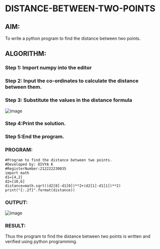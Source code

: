 # DISTANCE-BETWEEN-TWO-POINTS

## AIM:
To write a python program to find the distance between two points.
## ALGORITHM:
### Step 1: Import numpy into the editor
### Step 2: Input the co-ordinates to calculate the distance between them.
### Step 3: Substitute the values in the distance formula
![image](https://github.com/divyakumars/DISTANCE-BETWEEN-TWO-POINTS/assets/119393621/5562bf0c-9455-474d-997d-6150bca05be1)

### Step 4:Print the solution.
### Step 5:End the program. 

### PROGRAM:

```
#Program to find the distance between two points.
#Developed by: DIVYA K 
#RegisterNumber:212222230035
import math
d1=[4,2]
d2=[10,6]
distance=math.sqrt((d2[0]-d1[0])**2+(d2[1]-d1[1])**2)
print("{:.2f}".format(distance))
```


### OUTPUT:
![image](https://github.com/divyakumars/DISTANCE-BETWEEN-TWO-POINTS/assets/119393621/86377761-1a8e-41b4-a9ca-6a9a4ec3e1f0)


### RESULT:
Thus the program to find the distance between two points is written and verified using python programming.
